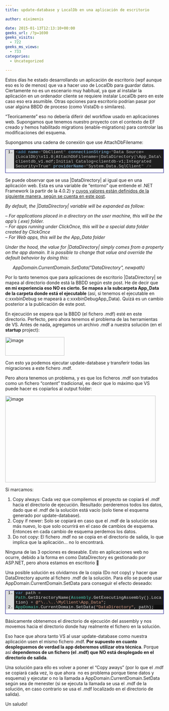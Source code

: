 ```yaml
---
title: update-database y LocalDb en una aplicación de escritorio

author: eiximenis

date: 2015-01-13T12:13:10+00:00
geeks_url: /?p=1690
geeks_visits:
  - 722
geeks_ms_views:
  - 733
categories:
  - Uncategorized

---
```

Estos días he estado desarrollando un aplicación de escritorio (wpf aunque eso es lo de menos) que va a hacer uso de LocalDb para guardar datos. Ciertamente no es un escenario muy habitual, ya que al instalar la aplicación en un ordenador cliente se requiere instalar LocalDb pero en este caso eso era asumible. Otras opciones para escritorio podrían pasar por usar algúna BBDD de proceso (como VistaDb o similares).

“Teoricamente” eso no debería diferir del workflow usado en aplicaciones web. Supongamos que tenemos nuestro proyecto con el contexto de EF creado y hemos habilitado migrations (enable-migrations) para controlar las modificaciones del esquema.

Supongamos una cadena de conexión que use AttachDbFilename:

<div id="scid:9ce6104f-a9aa-4a17-a79f-3a39532ebf7c:87085c80-8ae3-469c-b67b-d95478351a3f" class="wlWriterEditableSmartContent" style="float: none; padding-bottom: 0px; padding-top: 0px; padding-left: 0px; margin: 0px; display: inline; padding-right: 0px">
  <div style="border: #000080 1px solid; color: #000; font-family: 'Courier New', Courier, Monospace; font-size: 10pt">
    <div style="background: #ddd; max-height: 300px; overflow: auto">
      <ol start="1" style="background: #1d1d1d; margin: 0 0 0 2em; padding: 0 0 0 5px;">
        <li>
          <span style="background:#1e1e1e;color:#808080"><</span><span style="background:#1e1e1e;color:#569cd6">add</span><span style="background:#1e1e1e;color:#808080"> </span><span style="background:#1e1e1e;color:#92caf4">name</span><span style="background:#1e1e1e;color:#808080">="</span><span style="background:#1e1e1e;color:#c8c8c8">DbClient</span><span style="background:#1e1e1e;color:#808080">" </span><span style="background:#1e1e1e;color:#92caf4">connectionString</span><span style="background:#1e1e1e;color:#808080">="</span><span style="background:#1e1e1e;color:#c8c8c8">Data Source=(LocalDb)&#92;v11.0;AttachDbFilename=|DataDirectory|&#92;App_Data&#92;clientdb_v1.mdf;Initial Catalog=clientdb-v1;Integrated Security=True</span><span style="background:#1e1e1e;color:#808080">" </span><span style="background:#1e1e1e;color:#92caf4">providerName</span><span style="background:#1e1e1e;color:#808080">="</span><span style="background:#1e1e1e;color:#c8c8c8">System.Data.SqlClient</span><span style="background:#1e1e1e;color:#808080">" /></span>
        </li>
      </ol>
    </div></p>
  </div></p>
</div></p> 

Se puede observar que se usa |DataDirectory| al igual que en una aplicación web. Esta es una variable de “entorno” que entiende el .NET Framework (a partir de la 4.0.2) y <a href="http://blogs.msdn.com/b/smartclientdata/archive/2005/08/26/456886.aspx" target="_blank" rel="noopener noreferrer">cuyos valores están definidos de la siguiente manera, según se cuenta en este post</a>.

_By default, the |DataDirectory| variable will be expanded as follow:_

 _&#8211; For applications placed in a directory on the user machine, this will be the app&#8217;s (.exe) folder.   
&#8211; For apps running under ClickOnce, this will be a special data folder created by ClickOnce   
&#8211; For Web apps, this will be the App_Data folder_

_Under the hood, the value for |DataDirectory| simply comes from a property on the app domain. It is possible to change that value and override the default behavior by doing this:_

_&#160;&#160;&#160;&#160;&#160; AppDomain.CurrentDomain.SetData("DataDirectory", newpath)_

Por lo tanto tenemos que para aplicaciones de escritorio |DataDirectory| se mapea al directorio donde está la BBDD según este post. He de decir que **en mi experiencia eso NO es cierto. Se mapea a la subcarpeta App_Data de la carpeta donde está el ejecutable** (así, si tenemos el ejecutable en c:xxxbinDebug se mapeará a c:xxxbinDebugApp_Data). Quizá es un cambio posterior a la publicación de este post.

En ejecución se espera que la BBDD (el fichero .mdf) esté en este directorio. Perfecto, pero ahora tenemos el problema de las herramientas de VS. Antes de nada, agregamos un archivo .mdf a nuestra solución (en el **startup** project):

[<img title="image" style="border-top: 0px; border-right: 0px; background-image: none; border-bottom: 0px; padding-top: 0px; padding-left: 0px; margin: 0px; border-left: 0px; display: inline; padding-right: 0px" border="0" alt="image" src="http://geeks.ms/cfs-file.ashx/__key/CommunityServer.Blogs.Components.WeblogFiles/etomas/image_5F00_thumb_5F00_0EDBE801.png" width="188" height="59" />][1]

Con esto ya podemos ejecutar update-database y transferir todas las migraciones a este fichero .mdf.

Pero ahora tenemos un problema, y es que los ficheros .mdf son tratados como un fichero “content” tradicional, es decir que lo máximo que VS puede hacer es copiarlos al output folder:

[<img title="image" style="border-top: 0px; border-right: 0px; background-image: none; border-bottom: 0px; padding-top: 0px; padding-left: 0px; border-left: 0px; display: inline; padding-right: 0px" border="0" alt="image" src="http://geeks.ms/cfs-file.ashx/__key/CommunityServer.Blogs.Components.WeblogFiles/etomas/image_5F00_thumb_5F00_7980C349.png" width="478" height="275" />][2]

Si marcamos:

  1. Copy always: Cada vez que compilemos el proyecto se copiará el .mdf hacia el directorio de ejecución. Resultado: perderemos todos los datos, dado que el .mdf de la solución está vacío (solo tiene el esquema generado por update-database).
  2. Copy if newer: Solo se copiará en caso que el .mdf de la solución sea más nuevo, lo que solo ocurrirá en el caso de cambios de esquema. Entonces en cada cambio de esquema perdemos los datos.
  3. Do not copy: El fichero .mdf no se copia en el directorio de salida, lo que implica que la aplicación… no lo encontrará.

Ninguna de las 3 opciones es deseable. Esto en aplicaciones web no ocurre, debido a la forma en como DataDirectory es gestionado por ASP.NET, pero ahora estamos en escritorio 🙁

Una posible solución es olvidarnos de la copia (Do not copy) y hacer que DataDirectory apunte al fichero .mdf de la solución. Para ello se puede usar AppDomain.CurrentDomain.SetData para conseguir el efecto deseado:

<div id="scid:9ce6104f-a9aa-4a17-a79f-3a39532ebf7c:c664cd5e-91bb-4406-8d76-7c030b5bbb0d" class="wlWriterEditableSmartContent" style="float: none; padding-bottom: 0px; padding-top: 0px; padding-left: 0px; margin: 0px; display: inline; padding-right: 0px">
  <div style="border: #000080 1px solid; color: #000; font-family: 'Courier New', Courier, Monospace; font-size: 10pt">
    <div style="background: #ddd; max-height: 300px; overflow: auto">
      <ol start="1" style="background: #1d1d1d; margin: 0 0 0 2em; padding: 0 0 0 5px;">
        <li>
          <span style="background:#1e1e1e;color:#dcdcdc"></span><span style="background:#1e1e1e;color:#569cd6">var</span><span style="background:#1e1e1e;color:#dcdcdc"> path </span><span style="background:#1e1e1e;color:#b4b4b4">=</span><span style="background:#1e1e1e;color:#dcdcdc"> </span><span style="background:#1e1e1e;color:#4ec9b0">Path</span><span style="background:#1e1e1e;color:#b4b4b4">.</span><span style="background:#1e1e1e;color:#dcdcdc">GetDirectoryName(</span><span style="background:#1e1e1e;color:#4ec9b0">Assembly</span><span style="background:#1e1e1e;color:#b4b4b4">.</span><span style="background:#1e1e1e;color:#dcdcdc">GetExecutingAssembly()</span><span style="background:#1e1e1e;color:#b4b4b4">.</span><span style="background:#1e1e1e;color:#dcdcdc">Location) </span><span style="background:#1e1e1e;color:#b4b4b4">+</span><span style="background:#1e1e1e;color:#dcdcdc"> </span><span style="background:#1e1e1e;color:#d69d85">@"&#92;..&#92;..&#92;MyClient&#92;App_Data"</span><span style="background:#1e1e1e;color:#dcdcdc">;</span>
        </li>
        <li style="background: #111111">
          <span style="backgro
und:#1e1e1e;color:#dcdcdc"></span><span style="background:#1e1e1e;color:#4ec9b0">AppDomain</span><span style="background:#1e1e1e;color:#b4b4b4">.</span><span style="background:#1e1e1e;color:#dcdcdc">CurrentDomain</span><span style="background:#1e1e1e;color:#b4b4b4">.</span><span style="background:#1e1e1e;color:#dcdcdc">SetData(</span><span style="background:#1e1e1e;color:#d69d85">"DataDirectory"</span><span style="background:#1e1e1e;color:#dcdcdc">, path);</span>
        </li>
      </ol>
    </div></p>
  </div></p>
</div>

Básicamente obtenemos el directorio de ejecución del assembly y nos movemos hacia el directorio donde hay realmente el fichero en la solución.

Eso hace que ahora tanto VS al usar update-database como nuestra aplicación usen el mismo fichero .mdf. **Por supuesto en cuanto despleguemos de verdad la app deberemos utilizar otra técnica**. Porque así **dependemos de un fichero (el .mdf) que NO está desplegado en el directorio de salida**.

Una solución para ello es volver a poner el “Copy aways” (por lo que el .mdf se copiará cada vez, lo que ahora&#160; no es problema porque tiene datos y esquema) y ejecutar o no la llamada a AppDomain.CurrentDomain.SetData según sea de menester (si se ejecuta la llamada se usa el .mdf de la solución, en caso contrario se usa el .mdf localizado en el directorio de salida).

Un saludo!

 [1]: http://geeks.ms/cfs-file.ashx/__key/CommunityServer.Blogs.Components.WeblogFiles/etomas/image_5F00_788642BB.png
 [2]: http://geeks.ms/cfs-file.ashx/__key/CommunityServer.Blogs.Components.WeblogFiles/etomas/image_5F00_50E25742.png